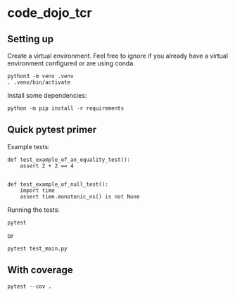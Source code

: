 # code_dojo_tcr

## Setting up


Create a virtual environment.
Feel free to ignore if you already have a virtual environment configured or are using conda.
```
python3 -m venv .venv
. .venv/bin/activate
```

Install some dependencies:

```
python -m pip install -r requirements
```

## Quick pytest primer

Example tests:
```
def test_example_of_an_equality_test():
    assert 2 + 2 == 4


def test_example_of_null_test():
    import time
    assert time.monotonic_ns() is not None
```

Running the tests:
```
pytest
```

or
```
pytest test_main.py
```

## With coverage
```
pytest --cov .
```

